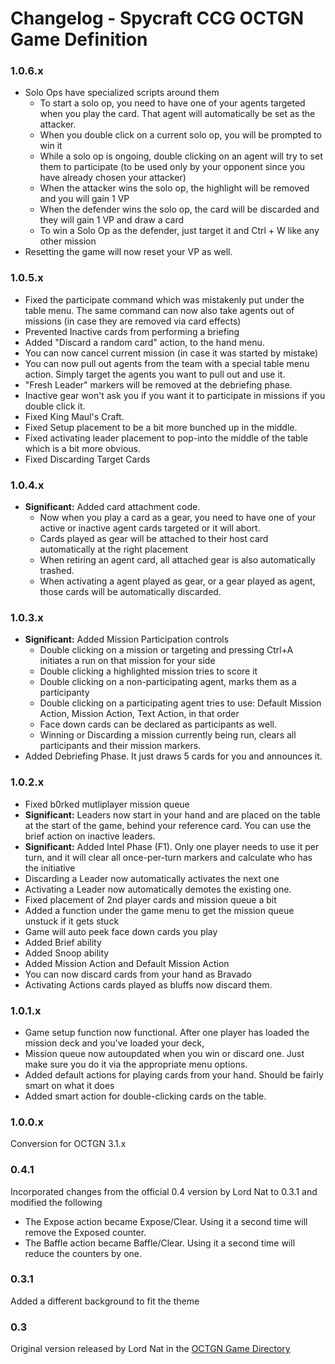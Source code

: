 Changelog - Spycraft CCG OCTGN Game Definition
===============================================

### 1.0.6.x

* Solo Ops have specialized scripts around them
  * To start a solo op, you need to have one of your agents targeted when you play the card. That agent will automatically be set as the attacker.
  * When you double click on a current solo op, you will be prompted to win it
  * While a solo op is ongoing, double clicking on an agent will try to set them to participate (to be used only by your opponent since you have already chosen your attacker)
  * When the attacker wins the solo op, the highlight will be removed and you will gain 1 VP
  * When the defender wins the solo op, the card will be discarded and they will gain 1 VP and draw a card
  * To win a Solo Op as the defender, just target it and Ctrl + W like any other mission
* Resetting the game will now reset your VP as well.

### 1.0.5.x

* Fixed the participate command which was mistakenly put under the table menu. The same command can now also take agents out of missions (in case they are removed via card effects)
* Prevented Inactive cards from performing a briefing
* Added "Discard a random card" action, to the hand menu.
* You can now cancel current mission (in case it was started by mistake)
* You can now pull out agents from the team with a special table menu action. Simply target the agents you want to pull out and use it.
* "Fresh Leader" markers will be removed at the debriefing phase.
* Inactive gear won't ask you if you want it to participate in missions if you double click it.
* Fixed King Maul's Craft.
* Fixed Setup placement to be a bit more bunched up in the middle.
* Fixed activating leader placement to pop-into the middle of the table which is a bit more obvious.
* Fixed Discarding Target Cards

### 1.0.4.x

* **Significant:** Added card attachment code. 
  * Now when you play a card as a gear, you need to have one of your active or inactive agent cards targeted or it will abort. 
  * Cards played as gear will be attached to their host card automatically at the right placement
  * When retiring an agent card, all attached gear is also automatically trashed.
  * When activating a agent played as gear, or a gear played as agent, those cards will be automatically discarded.

### 1.0.3.x

* **Significant:** Added Mission Participation controls
  * Double clicking on a mission or targeting and pressing Ctrl+A initiates a run on that mission for your side
  * Double clicking a highlighted mission tries to score it
  * Double clicking on a non-participating agent, marks them as a participanty
  * Double clicking on a participating agent tries to use: Default Mission Action, Mission Action, Text Action, in that order
  * Face down cards can be declared as participants as well.
  * Winning or Discarding a mission currently being run, clears all participants and their mission markers.
* Added Debriefing Phase. It just draws 5 cards for you and announces it.


### 1.0.2.x

* Fixed b0rked mutliplayer mission queue
* **Significant:** Leaders now start in your hand and are placed on the table at the start of the game, behind your reference card. You can use the brief action on inactive leaders.
* **Significant:** Added Intel Phase (F1). Only one player needs to use it per turn, and it will clear all once-per-turn markers and calculate who has the initiative
* Discarding a Leader now automatically activates the next one
* Activating a Leader now automatically demotes the existing one.
* Fixed placement of 2nd player cards and mission queue a bit
* Added a function under the game menu to get the mission queue unstuck if it gets stuck
* Game will auto peek face down cards you play
* Added Brief ability 
* Added Snoop ability
* Added Mission Action and Default Mission Action
* You can now discard cards from your hand as Bravado
* Activating Actions cards played as bluffs now discard them.


### 1.0.1.x

* Game setup function now functional. After one player has loaded the mission deck and you've loaded your deck, 
* Mission queue now autoupdated when you win or discard one. Just make sure you do it via the appropriate menu options.
* Added default actions for playing cards from your hand. Should be fairly smart on what it does
* Added smart action for double-clicking cards on the table.

### 1.0.0.x

Conversion for OCTGN 3.1.x

### 0.4.1

Incorporated changes from the official 0.4 version by Lord Nat to 0.3.1 and modified the following

  * The Expose action became Expose/Clear. Using it a second time will remove the Exposed counter.
  * The Baffle action became Baffle/Clear. Using it a second time will reduce the counters by one.

### 0.3.1

Added a different background to fit the theme

### 0.3

Original version released by Lord Nat in the [OCTGN Game Directory](http://octgn.gamersjudgement.com/viewtopic.php?f=44&t=262)